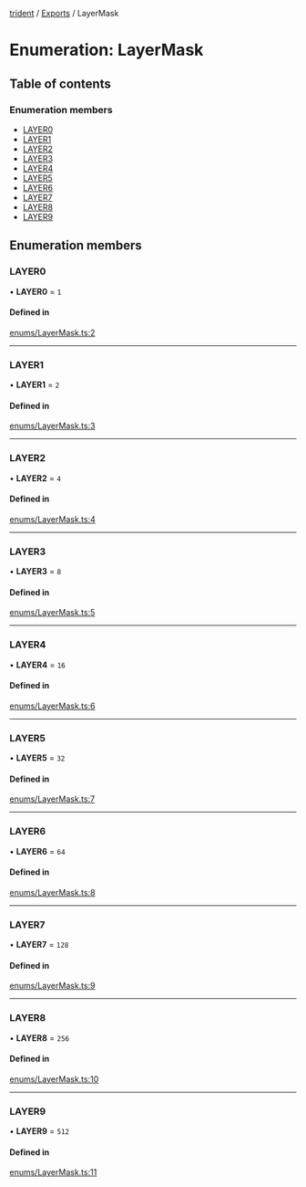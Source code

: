 [trident](../README.md) / [Exports](../modules.md) / LayerMask

# Enumeration: LayerMask

## Table of contents

### Enumeration members

- [LAYER0](LayerMask.md#layer0)
- [LAYER1](LayerMask.md#layer1)
- [LAYER2](LayerMask.md#layer2)
- [LAYER3](LayerMask.md#layer3)
- [LAYER4](LayerMask.md#layer4)
- [LAYER5](LayerMask.md#layer5)
- [LAYER6](LayerMask.md#layer6)
- [LAYER7](LayerMask.md#layer7)
- [LAYER8](LayerMask.md#layer8)
- [LAYER9](LayerMask.md#layer9)

## Enumeration members

### LAYER0

• **LAYER0** = `1`

#### Defined in

[enums/LayerMask.ts:2](https://github.com/AIFanatic/Trident/blob/49a3665/src/enums/LayerMask.ts#L2)

___

### LAYER1

• **LAYER1** = `2`

#### Defined in

[enums/LayerMask.ts:3](https://github.com/AIFanatic/Trident/blob/49a3665/src/enums/LayerMask.ts#L3)

___

### LAYER2

• **LAYER2** = `4`

#### Defined in

[enums/LayerMask.ts:4](https://github.com/AIFanatic/Trident/blob/49a3665/src/enums/LayerMask.ts#L4)

___

### LAYER3

• **LAYER3** = `8`

#### Defined in

[enums/LayerMask.ts:5](https://github.com/AIFanatic/Trident/blob/49a3665/src/enums/LayerMask.ts#L5)

___

### LAYER4

• **LAYER4** = `16`

#### Defined in

[enums/LayerMask.ts:6](https://github.com/AIFanatic/Trident/blob/49a3665/src/enums/LayerMask.ts#L6)

___

### LAYER5

• **LAYER5** = `32`

#### Defined in

[enums/LayerMask.ts:7](https://github.com/AIFanatic/Trident/blob/49a3665/src/enums/LayerMask.ts#L7)

___

### LAYER6

• **LAYER6** = `64`

#### Defined in

[enums/LayerMask.ts:8](https://github.com/AIFanatic/Trident/blob/49a3665/src/enums/LayerMask.ts#L8)

___

### LAYER7

• **LAYER7** = `128`

#### Defined in

[enums/LayerMask.ts:9](https://github.com/AIFanatic/Trident/blob/49a3665/src/enums/LayerMask.ts#L9)

___

### LAYER8

• **LAYER8** = `256`

#### Defined in

[enums/LayerMask.ts:10](https://github.com/AIFanatic/Trident/blob/49a3665/src/enums/LayerMask.ts#L10)

___

### LAYER9

• **LAYER9** = `512`

#### Defined in

[enums/LayerMask.ts:11](https://github.com/AIFanatic/Trident/blob/49a3665/src/enums/LayerMask.ts#L11)
